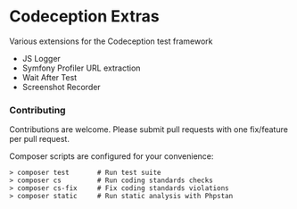# Codeception Extras

Various extensions for the Codeception test framework

* JS Logger
* Symfony Profiler URL extraction
* Wait After Test
* Screenshot Recorder

### Contributing

Contributions are welcome. Please submit pull requests with one fix/feature per
pull request.

Composer scripts are configured for your convenience:

```
> composer test       # Run test suite
> composer cs         # Run coding standards checks
> composer cs-fix     # Fix coding standards violations
> composer static     # Run static analysis with Phpstan
```

